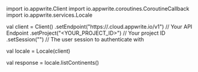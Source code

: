 import io.appwrite.Client
import io.appwrite.coroutines.CoroutineCallback
import io.appwrite.services.Locale

val client = Client()
    .setEndpoint("https://<REGION>.cloud.appwrite.io/v1") // Your API Endpoint
    .setProject("<YOUR_PROJECT_ID>") // Your project ID
    .setSession("") // The user session to authenticate with

val locale = Locale(client)

val response = locale.listContinents()
